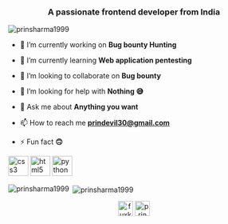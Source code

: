 <h3 align="center">A passionate frontend developer from India</h3>

<p align="left"> <img src="https://komarev.com/ghpvc/?username=prinsharma1999" alt="prinsharma1999" /> </p>

- 🔭 I’m currently working on **Bug bounty Hunting**

- 🌱 I’m currently learning **Web application pentesting**

- 👯 I’m looking to collaborate on **Bug bounty**

- 🤝 I’m looking for help with **Nothing 😅**

- 💬 Ask me about **Anything you want**

- 📫 How to reach me **prindevil30@gmail.com**

- ⚡ Fun fact **🙃**

<p align="left"><img src="https://devicons.github.io/devicon/devicon.git/icons/css3/css3-original-wordmark.svg" alt="css3" width="40" height="40"/> <img src="https://devicons.github.io/devicon/devicon.git/icons/html5/html5-original-wordmark.svg" alt="html5" width="40" height="40"/> <img src="https://devicons.github.io/devicon/devicon.git/icons/python/python-original.svg" alt="python" width="40" height="40"/></p>

<p><img align="left" src="https://github-readme-stats.vercel.app/api/top-langs/?username=prinsharma1999&layout=compact&hide=html" alt="prinsharma1999" /></p>

<p>&nbsp;<img align="center" src="https://github-readme-stats.vercel.app/api?username=prinsharma1999&show_icons=true" alt="prinsharma1999" /></p>

<p align="center">
<a href="https://twitter.com/fuxksniper" target="blank"><img align="center" src="https://cdn.jsdelivr.net/npm/simple-icons@3.0.1/icons/twitter.svg" alt="fuxksniper" height="30" width="30" /></a>
<a href="t.me/prindead" target="blank"><img align="center" src="https://cdn.jsdelivr.net/npm/simple-icons@3.0.1/icons/stackoverflow.svg" alt="prin sharma" height="30" width="30" /></a>
</p>
